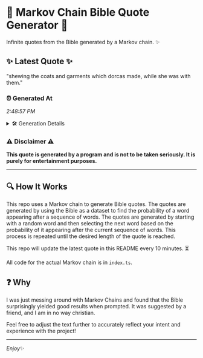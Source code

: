 # 📖 Markov Chain Bible Quote Generator 📖

Infinite quotes from the Bible generated by a Markov chain. ✨

## ✨ Latest Quote ✨
"shewing the coats and garments which dorcas made, while she was with them."

### ⏰ Generated At
*2:48:57 PM*

<details>
    <summary>🛠️ Generation Details</summary>
    <p>
        <strong>🌱 Seed:</strong> shewing<br>
        <strong>🔄 Iterations:</strong> 12<br>
        <strong>📜 Context History:</strong><br>[ shewing ]: the<br>[ shewing, the ]: coats<br>[ shewing, the, coats ]: and<br>[ shewing, the, coats, and ]: garments<br>[ shewing, the, coats, and, garments ]: which<br>[ shewing, the, coats, and, garments, which ]: dorcas<br>[ the, coats, and, garments, which, dorcas ]: made,<br>[ coats, and, garments, which, dorcas, made, ]: while<br>[ and, garments, which, dorcas, made,, while ]: she<br>[ garments, which, dorcas, made,, while, she ]: was<br>[ which, dorcas, made,, while, she, was ]: with<br>[ dorcas, made,, while, she, was, with ]: them.<br>
    </p>
</details>

### ⚠️ Disclaimer ⚠️
**This quote is generated by a program and is not to be taken seriously. It is purely for entertainment purposes.**

---

## 🔍 How It Works

This repo uses a Markov chain to generate Bible quotes. The quotes are generated by using the Bible as a dataset to find the probability of a word appearing after a sequence of words. The quotes are generated by starting with a random word and then selecting the next word based on the probability of it appearing after the current sequence of words. This process is repeated until the desired length of the quote is reached.

This repo will update the latest quote in this README every 10 minutes. ⏳

All code for the actual Markov chain is in `index.ts`.

## ❓ Why

I was just messing around with Markov Chains and found that the Bible surprisingly yielded good results when prompted. 
It was suggested by a friend, and I am in no way christian.

Feel free to adjust the text further to accurately reflect your intent and experience with the project!

---

*Enjoy*✨
